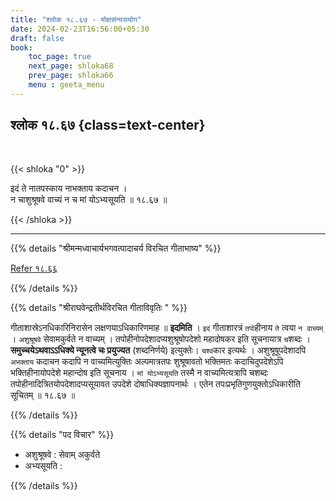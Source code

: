 ```yaml
---
title: "श्लोक १८.६७ - मोक्षसंन्यसयोग"
date: 2024-02-23T16:56:00+05:30
draft: false
book:
    toc_page: true
    next_page: shloka68
    prev_page: shloka66
    menu : geeta_menu
---
```



## श्लोक १८.६७ {class=text-center}

<br/>

{{< shloka  "0"  >}}

इदं ते नातपस्काय नाभक्ताय कदाचन ।  
न चाशुश्रूषवे वाच्यं न च मां योऽभ्यसूयति ॥ १८.६७ ॥

{{< /shloka >}}

---

{{% details "श्रीमन्मध्वाचार्यभगवत्पादाचर्य विरचित  गीताभाष्य" %}}

[Refer १८.६६](../shloka66)

{{% /details %}}


{{% details "श्रीराघवेन्द्रतीर्थविरचित गीताविवृतिः " %}}

गीताशास्रेऽनधिकारिनिरासेन लक्षणयाऽधिकारिणमाह ॥ **इदमिति** । 
`इदं` गीताशारत्रं `तपो`हीनाय `ते` त्वया `न वाच्यम्‌` । 
`अशुश्रूषवे` सेवामकुर्वते न वाच्यम्‌ । 
तपोहीनोपदेशादप्यशुश्रूषोपदेशो महादोषकर इति सूचनायात्र
`च`शब्दः ।   
**समुच्चयेऽथवाऽऽधिक्ये न्यूनत्वे चः प्रयुज्यत** 
(शब्दनिर्णये) इत्युक्तेः। `चश्व`कार इत्यर्थः । 
अशुश्रूषूपदेशादपि `अभक्ताय` कदाचन कदापि 
न वाच्यमित्युक्तिः अल्पमात्रतपः शुश्रूषावतो भक्तिमतः 
कदाचिदुपदेशेऽपि भक्तिहीनायोपदेशे महान्दोष इति सूचनाय । 
`मां योऽभ्यसूयति` तस्मै न वाच्यमित्यत्रापि
चशब्दः तपोहीनादित्रितयोपदेशादप्यसूयावत उपदेशे 
दोषाधिक्यज्ञापनार्थः ।
एतेन तपःप्रभृतिगुणयुक्तोऽधिकारीति सूचितम्‌ ॥ १८.६७ ॥

{{% /details %}}


{{% details "पद विचार" %}}

- अशुश्रूषवे : सेवाम् अकुर्वते 
- अभ्यसूयति :

{{% /details %}}

